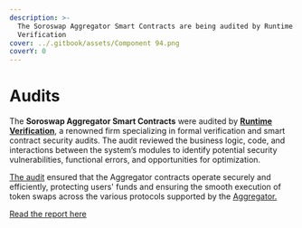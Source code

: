 ```yaml
---
description: >-
  The Soroswap Aggregator Smart Contracts are being audited by Runtime
  Verification
cover: ../.gitbook/assets/Component 94.png
coverY: 0
---
```


# Audits

The **Soroswap Aggregator Smart Contracts** were audited by [**Runtime Verification**](https://runtimeverification.com), a renowned firm specializing in formal verification and smart contract security audits. The audit reviewed the business logic, code, and interactions between the system’s modules to identify potential security vulnerabilities, functional errors, and opportunities for optimization.

[The audit](https://github.com/soroswap/aggregator/blob/main/audits/2024-08-31_Soroswap_Aggregator_Audit_by_RuntimeVerification.pdf) ensured that the Aggregator contracts operate securely and efficiently, protecting users' funds and ensuring the smooth execution of token swaps across the various protocols supported by the [Aggregator.](https://docs.soroswap.finance/01-concepts/aggregator)

[Read the report here](https://github.com/soroswap/aggregator/blob/main/audits/2024-08-31_Soroswap_Aggregator_Audit_by_RuntimeVerification.pdf)
